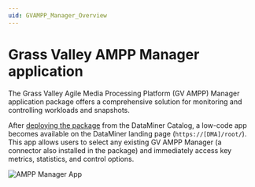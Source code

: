 ```yaml
---
uid: GVAMPP_Manager_Overview
---
```


# Grass Valley AMPP Manager application

The Grass Valley Agile Media Processing Platform (GV AMPP) Manager application package offers a comprehensive solution for monitoring and controlling workloads and snapshots.

After [deploying the package](xref:GVAMPP_Manager_Installing) from the DataMiner Catalog, a low-code app becomes available on the DataMiner landing page (`https://[DMA]/root/`). This app allows users to select any existing GV AMPP Manager (a connector also installed in the package) and immediately access key metrics, statistics, and control options.

![AMPP Manager App](~/user-guide/images/GVAMPP_Manager.png)

